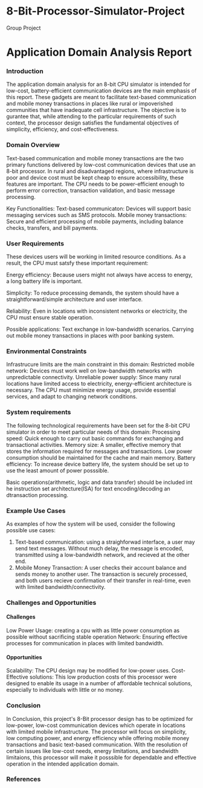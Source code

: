 # 8-Bit-Processor-Simulator-Project
Group Project
# Application Domain Analysis Report
### Introduction
The application domain analysis for an 8-bit CPU simulator is intended for low-cost, battery-efficient communication devices are the main emphasis of this report. These gadgets are meant to facilitate text-based communication and mobile money transactions in places like rural or impoverished communities that have inadequate cell infrastructure. The objective is to gurantee that, while attending to the particular requirements of such context, the processor design satisfies the fundamental objectives of simplicity, efficiency, and cost-effectiveness.
### Domain Overview
Text-based communication and mobile money transactions are the two primary functions delivered by low-cost communication devices that use an 8-bit processor. In rural and disadvantaged regions, where infrastructure is poor and device cost must be kept cheap to ensure accessibility, these features are important. The CPU needs to be power-efficient enough to perform error correction, transaction validation, and basic message processing.

Key Functionalities:
Text-based communicaton: Devices will support basic messaging services such as SMS protocols.
Mobile money transactions: Secure and efficient processing of mobile payments, including balance checks, transfers, and bill payments.
### User Requirements
These devices users will be working in limited resource conditions. As a result, the CPU must satsfy these important requirement:

Energy efficiency: Because users might not always have access to energy, a long battery life is important.

Simplicity: To reduce processing demands, the system should have a straightforward/simple architecture and user interface.

Reliability: Even in locations with inconsistent networks or electricity, the CPU must ensure stable operation.

Possible applications: Text exchange in low-bandwidth scenarios.
Carrying out mobile money transactions in places with poor banking system.
### Environmental Constraints
Infrastrucure limits are the main constraint in this domain:
Restricted mobile network: Devices must work well on low-bandwidth networks with unpredictable connectivity.
Unreliable power supply: Since many rural locations have limited access to electricity, energy-efficient architecture is necessary.
The CPU must minimize energy usage, provide essential services, and adapt to changing network conditions.
### System requirements
The following technological requirements have been set for the 8-bit CPU simulator in order to meet particular needs of this domain:
Processing speed: Quick enough to carry out basic commands for exchanging and transactional activities.
Memory size: A smaller, effective memory that stores the information required for messages and transactions. Low power consumption should be maintained for the cache and main memory.
Battery efficiency: To increase device battery life, the system should be set up to use the least amount of power posssible.

Basic operations(arithmetic, logic and data transfer) should be included int he instruction set architecture(ISA) for text encoding/decoding an dtransaction processing.
### Example Use Cases
As examples of how the system will be used, consider the following possible use cases:
1. Text-based communication: using a straighforwad interface, a user may send text messages. Without much delay, the message is encoded, transmitted using a low-bandwidth network, and recieved at the other end.
2. Mobile Money Transaction: A user  checks their account balance and sends money to another user. The transaction is securely processed, and both users recieve confirmation of their transfer in real-time, even with limited bandwidth/connectivity.
### Challenges and Opportunities
#### Challenges
Low Power Usage: creating a cpu with as little power consumption as possible without sacrificing stable operation
Network: Ensuring effective processes for communication in places with limited bandwidth.
#### Opportunities
Scalability: The CPU design may be modified for low-power uses.
Cost-Effective solutions: This low production costs of this processor were designed to enable its usage in a number of affordable technical solutions, especially to individuals with little or no money.
### Conclusion
In Conclusion, this project's 8-Bit processor design has to be optimized for low-power, low-cost communication devices which operate in locations with limited mobile infrastructure. The processor will focus on simplicity, low computing power, and energy efficiency while offering mobile money transactions and basic text-based communication. With the resolution of certain issues like low-cost needs, energy limitations, and bandwidth limitaions, this processor will make it posssible for dependable and effective operation in the intended application domain.
### References
